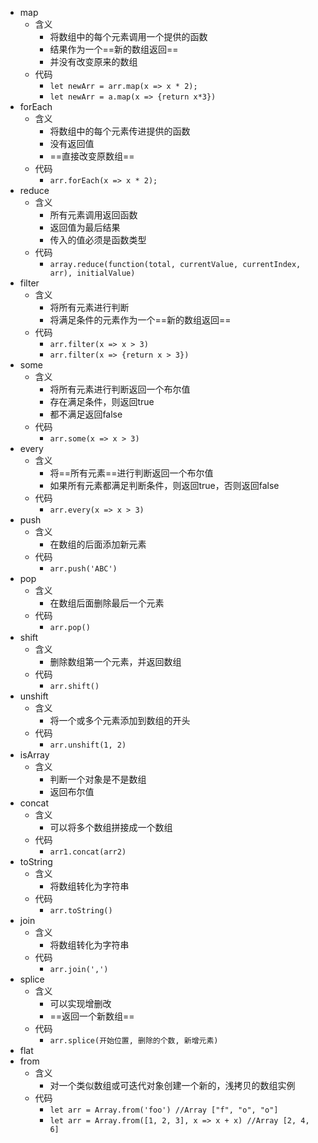 - map
	- 含义
		- 将数组中的每个元素调用一个提供的函数
		- 结果作为一个==新的数组返回==
		- 并没有改变原来的数组
	- 代码
		- `let newArr = arr.map(x => x * 2);`
		- `let newArr = a.map(x => {return x*3})`
- forEach
	- 含义
		- 将数组中的每个元素传进提供的函数
		- 没有返回值
		- ==直接改变原数组==
	- 代码
		- `arr.forEach(x => x * 2);`
- reduce
	- 含义
		- 所有元素调用返回函数
		- 返回值为最后结果
		- 传入的值必须是函数类型
	- 代码
		- `array.reduce(function(total, currentValue, currentIndex, arr), initialValue)`
- filter
	- 含义
		- 将所有元素进行判断
		- 将满足条件的元素作为一个==新的数组返回==
	- 代码
		- `arr.filter(x => x > 3)`
		- `arr.filter(x => {return x > 3})`
- some
	- 含义
		- 将所有元素进行判断返回一个布尔值
		- 存在满足条件，则返回true
		- 都不满足返回false
	- 代码
		- `arr.some(x => x > 3)`
- every
	- 含义
		- 将==所有元素==进行判断返回一个布尔值
		- 如果所有元素都满足判断条件，则返回true，否则返回false
	- 代码
		- `arr.every(x => x > 3)`
- push
	- 含义
		- 在数组的后面添加新元素
	- 代码
		- `arr.push('ABC')`
- pop
	- 含义
		- 在数组后面删除最后一个元素
	- 代码
		- `arr.pop()`
- shift
	- 含义
		- 删除数组第一个元素，并返回数组
	- 代码
		- `arr.shift()`
- unshift
	- 含义
		- 将一个或多个元素添加到数组的开头
	- 代码
		- `arr.unshift(1, 2)`
- isArray
	- 含义
		- 判断一个对象是不是数组
		- 返回布尔值
- concat
	- 含义
		- 可以将多个数组拼接成一个数组
	- 代码
		- `arr1.concat(arr2)`
- toString
	- 含义
		- 将数组转化为字符串
	- 代码
		- `arr.toString()`
- join
	- 含义
		- 将数组转化为字符串
	- 代码
		- `arr.join(',')`
- splice
	- 含义
		- 可以实现增删改
		- ==返回一个新数组==
	- 代码
		- `arr.splice(开始位置, 删除的个数, 新增元素)`
- flat
- from
	- 含义
		- 对一个类似数组或可迭代对象创建一个新的，浅拷贝的数组实例
	- 代码
		- `let arr = Array.from('foo') //Array ["f", "o", "o"]`
		- `let arr = Array.from([1, 2, 3], x => x + x) //Array [2, 4, 6]`